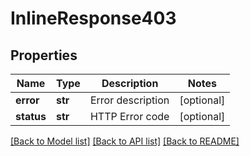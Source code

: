 # InlineResponse403

## Properties
Name | Type | Description | Notes
------------ | ------------- | ------------- | -------------
**error** | **str** | Error description | [optional] 
**status** | **str** | HTTP Error code | [optional] 

[[Back to Model list]](../README.md#documentation-for-models) [[Back to API list]](../README.md#documentation-for-api-endpoints) [[Back to README]](../README.md)


